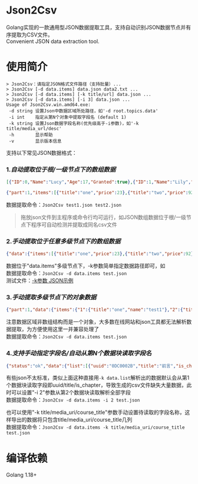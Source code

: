 # Json2Csv
Golang实现的一款通用型JSON数据提取工具，支持自动识别JSON数据节点并有序提取为CSV文件。  
Convenient JSON data extraction tool.

# 使用简介
```
> Json2Csv：请指定JSON格式文件路径（支持批量）...
> Json2Csv [-d data.items] data.json data2.txt ...
> Json2Csv [-d data.items] [-k title/url] data.json ...
> Json2Csv [-d data.items] [-i 3] data.json ...
Usage of Json2Csv.win.amd64.exe:
 -d string 设置Json中数据区域所处路径，如'-d root.topics.data'
 -i int    指定从第N个对象中提取字段名 (default 1)
 -k string 设置Json数据字段名称(优先级高于-i参数)，如'-k title/media_url/desc'
 -h        显示帮助
 -v        显示版本信息
```  

支持以下常见JSON数据格式：  
### 1.*自动提取位于根/一级节点下的数组数据*
```json
[{"ID":0,"Name":"Lucy","Age":17,"Granted":true},{"ID":1,"Name":"Lily","Age":20,"Granted":false}]

{"part":1,"items":[{"title":"one","price":23},{"title":"two","price":92},{"title":"three","price":5623}]}
```
数据提取命令：`Json2Csv test1.json test2.json`
> 拖放json文件到主程序或命令行均可运行，如JSON数组数据位于根/一级节点下程序可自动检测并提取成同名csv文件
### 2.*手动提取位于任意多级节点下的数组数据*
```json
{"data":{"items":[{"title":"one","price":23},{"title":"two","price":92},{"title":"three","price":5623}]}}
```
数据位于"data.items"多级节点下，-k参数简单指定数据路径即可，如  
数据提取命令：`Json2Csv -d data.items test.json`  
测试文件：[-k参数 JSON示例](https://danjuanfunds.com/djapi/v3/filter/fund?type=1&order_by=2y&size=200&page=1)   
### 3.*手动提取多级节点下的对象数据*  
```json
{"part":1,"data":{"items":{"1":{"title":"one","name":"test1"},"2":{"title":"two","name":"test2"},{"3":{"title":"three","name":"test3"}}}}
```  
注意数据区域非数组结构而是一个对象，大多数在线网站和json工具都无法解析数据提取，为方便使用这里一并兼容处理了  
数据提取命令：`Json2Csv -d data.items test.json`  
### 4.*支持手动指定字段名/自动从第N个数据块读取字段名*
```json
{"status":"ok","data":{"list":[{"uuid":"0DC0002B","title":"前言","is_chapter":1},{"uuid":"8743CB8D","title":"前言讲义","type":"document","length":90,"weight":1,"media_uri":"a6283c64\/document\/BrDM.doc","course_title":"2016年司考","is_chapter":0}}}
```
有些json不太标准，类似上面这种直接用`-k data.list`解析出的数据默认会从第1个数据块读取字段即uuid/title/is_chapter，导致生成的csv文件缺失大量数据，此时可以设置"-i 2"参数从第2个数据块读取解析全部字段  
数据提取命令：`Json2Csv -d data.items -i 2 test.json`  

也可以使用"-k title/media_uri/course_title"参数手动设置待读取的字段名称，这样导出的数据将只包含title/media_uri/course_title几列  
数据提取命令：`Json2Csv -d data.items -k title/media_uri/course_title test.json`  

# 编译依赖
Golang 1.18+
